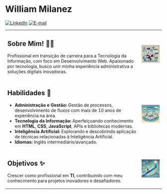 # William Milanez

[![LinkedIn](https://img.shields.io/badge/-LinkedIn-1DB954?style=flat-square&logo=linkedin&logoColor=white&link=https://www.linkedin.com/in/williammilanez/)](https://www.linkedin.com/in/williammilanez/)
[![E-mail](https://img.shields.io/badge/-E--mail-1DB954?style=flat-square&logo=microsoft-outlook&logoColor=white&link=mailto:william.milanez@outlook.com)](mailto:william.milanez@outlook.com)

<table>
<tr>
<td>

## Sobre Mim! 👨‍💻
Profissional em transição de carreira para a Tecnologia da Informação, com foco em Desenvolvimento Web. Apaixonado por tecnologia, busco unir minha experiência administrativa a soluções digitais inovadoras.

</td>
<td>

<img src="https://github.com/williammilanez/williammilanez/raw/main/images/about me.webp" alt="Sobre Mim" width="300">

</td>
</tr>

<tr>
<td>

## Habilidades 🚀
- **Administração e Gestão:** Gestão de processos, desenvolvimento de fluxos com mais de 10 anos de experiência na área.
- **Tecnologia da Informação:** Aperfeiçoando conhecimento em **HTML**, **CSS**, **JavaScript**, APIs e bibliotecas modernas.
- **Inteligência Artificial:** Explorando e descobrindo aplicação de técnicas relacionadas à Inteligência Artificial.
- **Idiomas:** Inglês intermediário/avançado.

</td>
<td>

<img src="https://github.com/williammilanez/williammilanez/raw/main/images/skills.webp" alt="Habilidades" width="300">

</td>
</tr>

<tr>
<td>

## Objetivos ✨
Crescer como profissional em **TI**, contribuindo com meu conhecimento para projetos inovadores e desafiadores.

</td>
<td>

<!-- Aqui você vai inserir a imagem que deseja para "Objetivos" -->
<img src="https://github.com/williammilanez/williammilanez/raw/main/images/objectives.webp" alt="Objetivos" width="300">

</td>
</tr>
</table>
